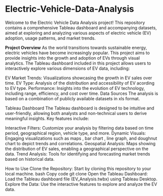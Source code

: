 # Electric-Vehicle-Data-Analysis
Welcome to the Electric Vehicle Data Analysis project! This repository contains a comprehensive Tableau dashboard and accompanying datasets, aimed at exploring and analyzing various aspects of electric vehicle (EV) adoption, usage patterns, and market trends.

**Project Overview**
As the world transitions towards sustainable energy, electric vehicles have become increasingly popular. This project aims to provide insights into the growth and adoption of EVs through visual analytics. The Tableau dashboard included in this project allows users to interactively explore various dimensions of EV data, including:

EV Market Trends: Visualizations showcasing the growth in EV sales over time.
EV Type: Analysis of the distribution and accessibility of EV acording to EV type.
Performance: Insights into the evolution of EV technology, including range, efficiency, and cost over time.
Data Sources
The analysis is based on a combination of publicly available datasets in xls format.

Tableau Dashboard
The Tableau dashboard is designed to be intuitive and user-friendly, allowing both analysts and non-technical users to derive meaningful insights. Key features include:

Interactive Filters: Customize your analysis by filtering data based on time period, geographical region, vehicle type, and more.
Dynamic Visuals: Engaging visualizations such as maps , bar chart , line graph, and doughnut chart to depict trends and correlations.
Geospatial Analysis: Maps showing the distribution of EV sales, enabling a geographical perspective on the data.
Trend Analysis: Tools for identifying and forecasting market trends based on historical data.

How to Use
Clone the Repository: Start by cloning this repository to your local machine.
bash
Copy code
git clone 
Open the Tableau Dashboard: Load the Tableau dashboard file (EV_Analysis.twbx) using Tableau Desktop.
Explore the Data: Use the interactive features to explore and analyze the EV data.

